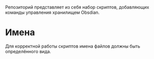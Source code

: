 Репозиторий представляет из себя набор скриптов, добавляющих команды управления хранилищем Obsdian.

# Имена

Для корректной работы скриптов имена файлов должны быть определённого вида.
